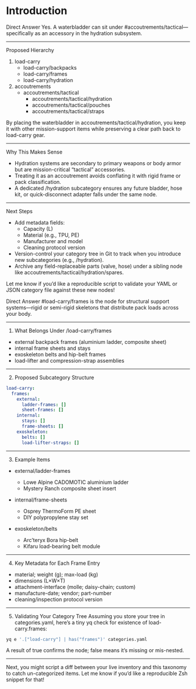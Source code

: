 # Introduction #

Direct Answer
Yes. A waterbladder can sit under #accoutrements/tactical—specifically as an accessory in the hydration subsystem.  

---

Proposed Hierarchy

1. load-carry  
   - load-carry/backpacks  
   - load-carry/frames  
   - load-carry/hydration  
2. accoutrements  
   - accoutrements/tactical  
     - accoutrements/tactical/hydration  
     - accoutrements/tactical/pouches  
     - accoutrements/tactical/straps  

By placing the waterbladder in accoutrements/tactical/hydration, you keep it with other mission-support items while preserving a clear path back to load-carry gear.

---

Why This Makes Sense

- Hydration systems are secondary to primary weapons or body armor but are mission-critical “tactical” accessories.  
- Treating it as an accoutrement avoids conflating it with rigid frame or pack classification.  
- A dedicated /hydration subcategory ensures any future bladder, hose kit, or quick-disconnect adapter falls under the same node.

---

Next Steps

- Add metadata fields:  
  - Capacity (L)  
  - Material (e.g., TPU, PE)  
  - Manufacturer and model  
  - Cleaning protocol version  
- Version-control your category tree in Git to track when you introduce new subcategories (e.g., /hydration).  
- Archive any field-replaceable parts (valve, hose) under a sibling node like accoutrements/tactical/hydration/spares.

Let me know if you’d like a reproducible script to validate your YAML or JSON category file against these new nodes!


Direct Answer
#load-carry/frames is the node for structural support systems—rigid or semi-rigid skeletons that distribute pack loads across your body.  

---

1. What Belongs Under /load-carry/frames
- external backpack frames (aluminium ladder, composite sheet)  
- internal frame sheets and stays  
- exoskeleton belts and hip-belt frames  
- load-lifter and compression-strap assemblies  

---

2. Proposed Subcategory Structure

```yaml
load-carry:
  frames:
    external:
      ladder-frames: []
      sheet-frames: []
    internal:
      stays: []
      frame-sheets: []
    exoskeleton:
      belts: []
      load-lifter-straps: []
```

---

3. Example Items

- external/ladder-frames  
  - Lowe Alpine CADOMOTIC aluminium ladder  
  - Mystery Ranch composite sheet insert  

- internal/frame-sheets  
  - Osprey ThermoForm PE sheet  
  - DIY polypropylene stay set  

- exoskeleton/belts  
  - Arc’teryx Bora hip-belt  
  - Kifaru load-bearing belt module  

---

4. Key Metadata for Each Frame Entry
- material; weight (g); max-load (kg)  
- dimensions (L×W×T)  
- attachment-interface (mol­le; daisy-chain; custom)  
- manufacture-date; vendor; part-number  
- cleaning/inspection protocol version  

---

5. Validating Your Category Tree
Assuming you store your tree in categories.yaml, here’s a tiny yq check for existence of load-carry.frames:  

```bash
yq e '.["load-carry"] | has("frames")' categories.yaml
```  

A result of true confirms the node; false means it’s missing or mis-nested.  

---

Next, you might script a diff between your live inventory and this taxonomy to catch un-categorized items. Let me know if you’d like a reproducible Zsh snippet for that!


